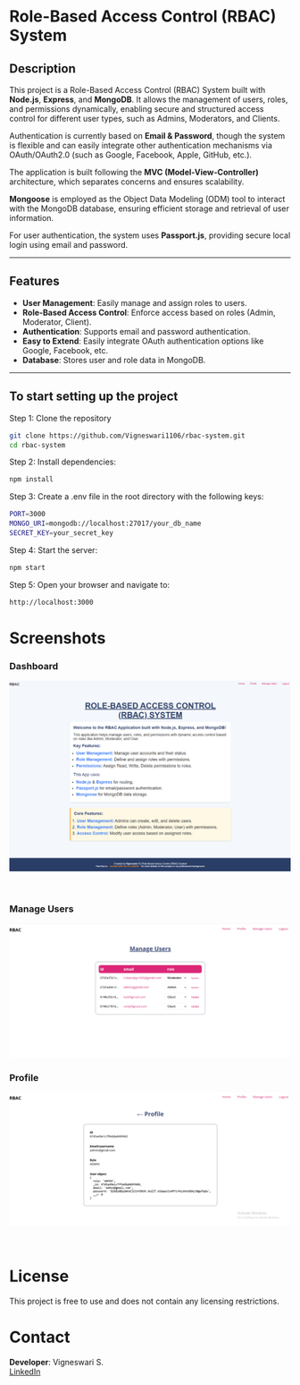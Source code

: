 # Role-Based Access Control (RBAC) System

## Description

This project is a Role-Based Access Control (RBAC) System built with **Node.js**, **Express**, and **MongoDB**. It allows the management of users, roles, and permissions dynamically, enabling secure and structured access control for different user types, such as Admins, Moderators, and Clients.

Authentication is currently based on **Email & Password**, though the system is flexible and can easily integrate other authentication mechanisms via OAuth/OAuth2.0 (such as Google, Facebook, Apple, GitHub, etc.).

The application is built following the **MVC (Model-View-Controller)** architecture, which separates concerns and ensures scalability.

**Mongoose** is employed as the Object Data Modeling (ODM) tool to interact with the MongoDB database, ensuring efficient storage and retrieval of user information.

For user authentication, the system uses **Passport.js**, providing secure local login using email and password.

---

## Features

- **User Management**: Easily manage and assign roles to users.
- **Role-Based Access Control**: Enforce access based on roles (Admin, Moderator, Client).
- **Authentication**: Supports email and password authentication.
- **Easy to Extend**: Easily integrate OAuth authentication options like Google, Facebook, etc.
- **Database**: Stores user and role data in MongoDB.

---

## To start setting up the project

Step 1: Clone the repository

```bash
git clone https://github.com/Vigneswari1106/rbac-system.git
cd rbac-system
```

Step 2: Install dependencies:

```bash
npm install
```

Step 3: Create a .env file in the root directory with the following keys:

```bash
PORT=3000
MONGO_URI=mongodb://localhost:27017/your_db_name
SECRET_KEY=your_secret_key

```
Step 4: Start the server:

```bash
npm start
```

Step 5: Open your browser and navigate to:

```bash
http://localhost:3000
```

# Screenshots
### Dashboard
![alt text](image.png)

<br>

### Manage Users
![alt text](image-1.png)

### Profile
![alt text](image-2.png)

<br>

# License

This project is free to use and does not contain any licensing restrictions.

# Contact

**Developer**: Vigneswari S.  
[LinkedIn](https://linkedin.com/in/vigneswari-s-090046330/)

